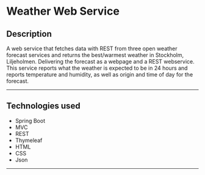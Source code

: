 # Weather Web Service

## Description

A web service that fetches data with REST from three open weather forecast services and returns the best/warmest weather in Stockholm, Liljeholmen. Delivering the forecast as a webpage and a REST webservice. This service reports what the weather is expected to be in 24 hours and reports temperature and humidity, as well as origin and time of day for the forecast.

---

## Technologies used

- Spring Boot
- MVC
- REST
- Thymeleaf
- HTML
- CSS
- Json

---
